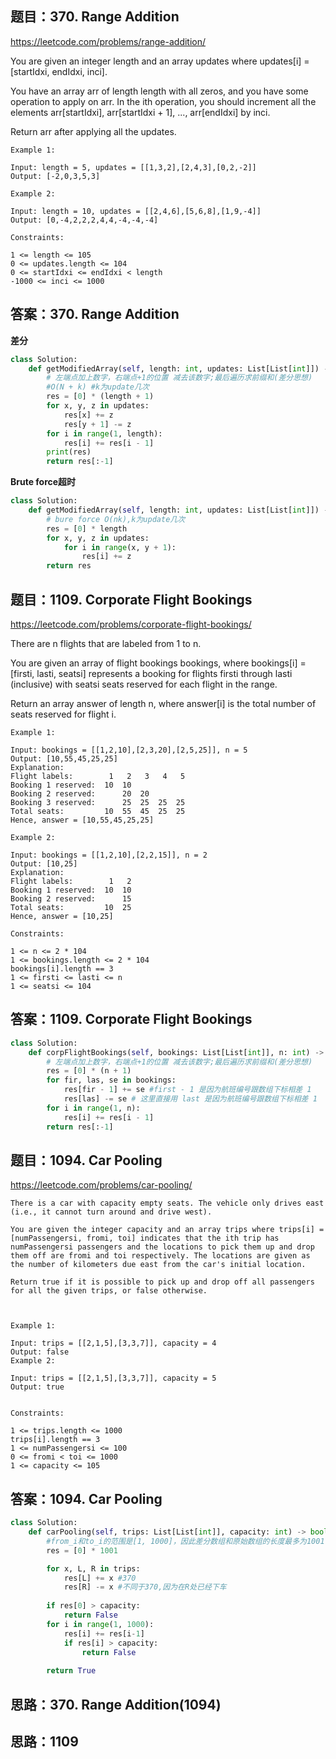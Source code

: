 ## 题目：370. Range Addition
https://leetcode.com/problems/range-addition/

You are given an integer length and an array updates where updates[i] = [startIdxi, endIdxi, inci].

You have an array arr of length length with all zeros, and you have some operation to apply on arr. In the ith operation, you should increment all the elements arr[startIdxi], arr[startIdxi + 1], ..., arr[endIdxi] by inci.

Return arr after applying all the updates.
```
Example 1:

Input: length = 5, updates = [[1,3,2],[2,4,3],[0,2,-2]]
Output: [-2,0,3,5,3]

Example 2:

Input: length = 10, updates = [[2,4,6],[5,6,8],[1,9,-4]]
Output: [0,-4,2,2,2,4,4,-4,-4,-4]
 
Constraints:

1 <= length <= 105
0 <= updates.length <= 104
0 <= startIdxi <= endIdxi < length
-1000 <= inci <= 1000
```
## 答案：370. Range Addition
**差分**
```python
class Solution:
    def getModifiedArray(self, length: int, updates: List[List[int]]) -> List[int]:
        # 左端点加上数字，右端点+1的位置 减去该数字;最后遍历求前缀和(差分思想)
        #O(N + k) #k为update几次
        res = [0] * (length + 1)
        for x, y, z in updates:
            res[x] += z
            res[y + 1] -= z
        for i in range(1, length):
            res[i] += res[i - 1] 
        print(res)
        return res[:-1]
```
**Brute force超时**
```python
class Solution:
    def getModifiedArray(self, length: int, updates: List[List[int]]) -> List[int]:
        # bure force O(nk),k为update几次
        res = [0] * length
        for x, y, z in updates:
            for i in range(x, y + 1):
                res[i] += z
        return res
```

## 题目：1109. Corporate Flight Bookings
https://leetcode.com/problems/corporate-flight-bookings/

There are n flights that are labeled from 1 to n.

You are given an array of flight bookings bookings, where bookings[i] = [firsti, lasti, seatsi] represents a booking for flights firsti through lasti (inclusive) with seatsi seats reserved for each flight in the range.

Return an array answer of length n, where answer[i] is the total number of seats reserved for flight i.
```
Example 1:

Input: bookings = [[1,2,10],[2,3,20],[2,5,25]], n = 5
Output: [10,55,45,25,25]
Explanation:
Flight labels:        1   2   3   4   5
Booking 1 reserved:  10  10
Booking 2 reserved:      20  20
Booking 3 reserved:      25  25  25  25
Total seats:         10  55  45  25  25
Hence, answer = [10,55,45,25,25]

Example 2:

Input: bookings = [[1,2,10],[2,2,15]], n = 2
Output: [10,25]
Explanation:
Flight labels:        1   2
Booking 1 reserved:  10  10
Booking 2 reserved:      15
Total seats:         10  25
Hence, answer = [10,25]

Constraints:

1 <= n <= 2 * 104
1 <= bookings.length <= 2 * 104
bookings[i].length == 3
1 <= firsti <= lasti <= n
1 <= seatsi <= 104
```
## 答案：1109. Corporate Flight Bookings
```python
class Solution:
    def corpFlightBookings(self, bookings: List[List[int]], n: int) -> List[int]:
        # 左端点加上数字，右端点+1的位置 减去该数字;最后遍历求前缀和(差分思想)
        res = [0] * (n + 1)
        for fir, las, se in bookings:
            res[fir - 1] += se #first - 1 是因为航班编号跟数组下标相差 1 
            res[las] -= se # 这里直接用 last 是因为航班编号跟数组下标相差 1
        for i in range(1, n): 
            res[i] += res[i - 1] 
        return res[:-1]
```

## 题目：1094. Car Pooling
https://leetcode.com/problems/car-pooling/
```
There is a car with capacity empty seats. The vehicle only drives east (i.e., it cannot turn around and drive west).

You are given the integer capacity and an array trips where trips[i] = [numPassengersi, fromi, toi] indicates that the ith trip has numPassengersi passengers and the locations to pick them up and drop them off are fromi and toi respectively. The locations are given as the number of kilometers due east from the car's initial location.

Return true if it is possible to pick up and drop off all passengers for all the given trips, or false otherwise.

 

Example 1:

Input: trips = [[2,1,5],[3,3,7]], capacity = 4
Output: false
Example 2:

Input: trips = [[2,1,5],[3,3,7]], capacity = 5
Output: true
 

Constraints:

1 <= trips.length <= 1000
trips[i].length == 3
1 <= numPassengersi <= 100
0 <= fromi < toi <= 1000
1 <= capacity <= 105
```

## 答案：1094. Car Pooling

```python
class Solution:
    def carPooling(self, trips: List[List[int]], capacity: int) -> bool:
        #from_i和to_i的范围是[1, 1000]，因此差分数组和原始数组的长度最多为1001；
        res = [0] * 1001

        for x, L, R in trips:    
            res[L] += x #370
            res[R] -= x #不同于370,因为在R处已经下车
            
        if res[0] > capacity:
            return False
        for i in range(1, 1000):
            res[i] += res[i-1]
            if res[i] > capacity:
                return False
        
        return True
```
## 思路：370. Range Addition(1094)

## 思路：1109
